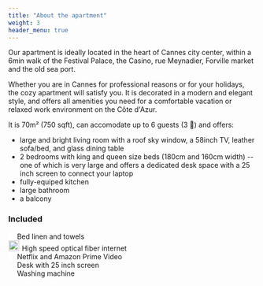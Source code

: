 ```yaml
---
title: "About the apartment"
weight: 3
header_menu: true
---
```


<!--
![Jane Doe](images/happy-ethnic-woman-sitting-at-table-with-laptop-3769021.jpg)
-->

<!--
##### The apartment
-->

Our apartment is ideally located in the heart of Cannes city center, within a 6min walk of the Festival Palace, the Casino, rue Meynadier, Forville market and the old sea port.

Whether you are in Cannes for professional reasons or for your holidays, the cozy apartment will satisfy you.
It is decorated in a modern and elegant style, and offers all amenities you need for a comfortable vacation or relaxed work environment on the Côte d'Azur.

It is 70m² (750 sqft), can accomodate up to 6 guests (3 🛌) and offers:
* large and bright living room with a roof sky window, a 58inch TV, leather sofa/bed, and glass dining table
* 2 bedrooms with king and queen size beds (180cm and 160cm width) -- one of which is very large and offers a dedicated desk space with a 25 inch screen to connect your laptop
* fully-equiped kitchen
* large bathroom
* a balcony


### Included

<div class="selling-point">
    <span class="rounded-badge" style="background: white"><img style="height:1em;" src="images/towels.svg" /></span> Bed linen and towels
</div>
<div class="selling-point">
    <span class="rounded-badge" style="background: white; padding:0.1em ; "><img style="height:1.5em;" src="images/www-fast.svg" /></span> High speed optical fiber internet
</div>
<div class="selling-point">
    <span class="rounded-badge" style="background: white"><img style="height:1em;" src="images/netflix.svg" /></span> Netflix and Amazon Prime Video
</div>
<div class="selling-point">
    <span class="rounded-badge"><img style="height:1em;" src="images/desk.svg" /></span> Desk with 25 inch screen
</div>
<div class="selling-point">
    <span class="rounded-badge"><img style="height:1em;" src="images/washing-machine.svg" /></span> Washing machine
</div>
